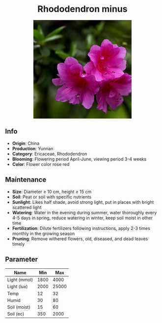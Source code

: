 <h1 align='center'>Rhododendron minus</h1>
<p align="center">
    <img 
        align='center'
        width='320'
        src="../images/rhododendron minus.png" 
        alt='Rhododendron minus' />
</p>

## Info

 - **Origin**: China
 - **Production**: Yunnan
 - **Category**: Ericaceae, Rhododendron
 - **Blooming**: Flowering period April-June, viewing period 3-4 weeks
 - **Color**: Flower color rose red

## Maintenance

 - **Size**: Diameter ≥ 10 cm, height ≥ 15 cm
 - **Soil**: Peat or soil with specific nutrients
 - **Sunlight**: Likes half shade, avoid strong light, put in places with bright scattered light
 - **Watering**: Water in the evening during summer, water thoroughly every 4-5 days in spring, reduce watering in winter, keep soil moist in other time
 - **Fertilization**: Dilute fertilizers following instructions,  apply 2-3 times monthly in the growing season
 - **Pruning**: Remove withered flowers, old, diseased, and dead leaves timely

## Parameter

| Name         | Min  | Max   |
|--------------|------|-------|
| Light (mmol) | 1800 | 4000  |
| Light (lux)  | 2000 | 25000 |
| Temp         | 12    | 32    |
| Humid        | 30   | 80    |
| Soil (moist) | 15   | 60    |
| Soil (ec)    | 350  | 2000  |